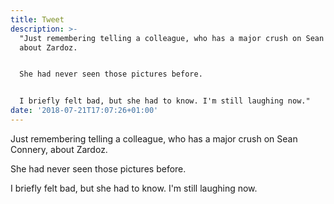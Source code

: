 ```yaml
---
title: Tweet
description: >-
  "Just remembering telling a colleague, who has a major crush on Sean Connery,
  about Zardoz.


  She had never seen those pictures before.


  I briefly felt bad, but she had to know. I'm still laughing now."
date: '2018-07-21T17:07:26+01:00'
---
```

Just remembering telling a colleague, who has a major crush on Sean Connery, about Zardoz.

She had never seen those pictures before.

I briefly felt bad, but she had to know. I'm still laughing now.
